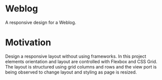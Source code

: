 # Weblog
A responsive design for a Weblog.

# Motivation
Design a responsive layout without using frameworks. In this project elements orientation and layout are controlled with Flexbox and CSS Grid.
The layout is structured using grid columns and rows and the view port is being observed to change layout and styling as page is resized.
